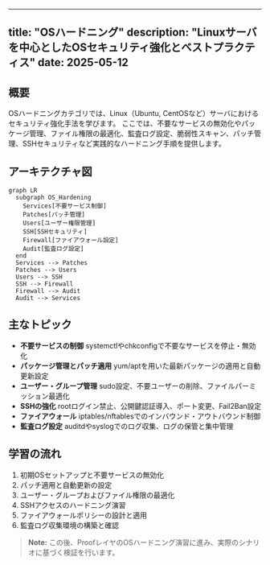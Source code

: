 ---

title: "OSハードニング"
description: "Linuxサーバを中心としたOSセキュリティ強化とベストプラクティス"
date: 2025-05-12
-------------------

## 概要

OSハードニングカテゴリでは、Linux（Ubuntu, CentOSなど）サーバにおけるセキュリティ強化手法を学びます。
ここでは、不要なサービスの無効化やパッケージ管理、ファイル権限の最適化、監査ログ設定、脆弱性スキャン、パッチ管理、SSHセキュリティなど実践的なハードニング手順を提供します。

## アーキテクチャ図

```mermaid
graph LR
  subgraph OS_Hardening
    Services[不要サービス制御]
    Patches[パッチ管理]
    Users[ユーザー権限管理]
    SSH[SSHセキュリティ]
    Firewall[ファイアウォール設定]
    Audit[監査ログ設定]
  end
  Services --> Patches
  Patches --> Users
  Users --> SSH
  SSH --> Firewall
  Firewall --> Audit
  Audit --> Services
```

## 主なトピック

* **不要サービスの制御**
  systemctlやchkconfigで不要なサービスを停止・無効化
* **パッケージ管理とパッチ適用**
  yum/aptを用いた最新パッケージの適用と自動更新設定
* **ユーザー・グループ管理**
  sudo設定、不要ユーザーの削除、ファイルパーミッション最適化
* **SSHの強化**
  rootログイン禁止、公開鍵認証導入、ポート変更、Fail2Ban設定
* **ファイアウォール**
  iptables/nftablesでのインバウンド・アウトバウンド制御
* **監査ログ設定**
  auditdやsyslogでのログ収集、ログの保管と集中管理

## 学習の流れ

1. 初期OSセットアップと不要サービスの無効化
2. パッチ適用と自動更新の設定
3. ユーザー・グループおよびファイル権限の最適化
4. SSHアクセスのハードニング演習
5. ファイアウォールポリシーの設計と適用
6. 監査ログ収集環境の構築と確認

> **Note:** この後、ProofレイヤのOSハードニング演習に進み、実際のシナリオに基づく検証を行います。
